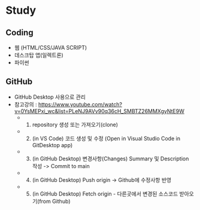 # Study

## Coding  
- 웹 (HTML/CSS/JAVA SCRIPT)
- 데스크탑 앱(일렉트론)
- 파이썬

## GitHub
 - GitHub Desktop 사용으로 관리
 - 참고강의 : https://www.youtube.com/watch?v=0YsMEPxi_wc&list=PLeNJ9AVv90q36cH_SMBTZ26MMXgyNtE9W
   - 01. repository 생성 또는 가져오기(clone) 
   - 02. (in VS Code) 코드 생성 및 수정 (Open in Visual Studio Code in GitDesktop app)
   - 03. (in GitHub Desktop) 변경사항(Changes) Summary 및 Description 작성 -> Commit to main 
   - 04. (in GitHub Desktop) Push origin -> Github에 수정사항 반영
   - 05. (in GitHub Desktop) Fetch origin - 다른곳에서 변경된 소스코드 받아오기(from Github) 